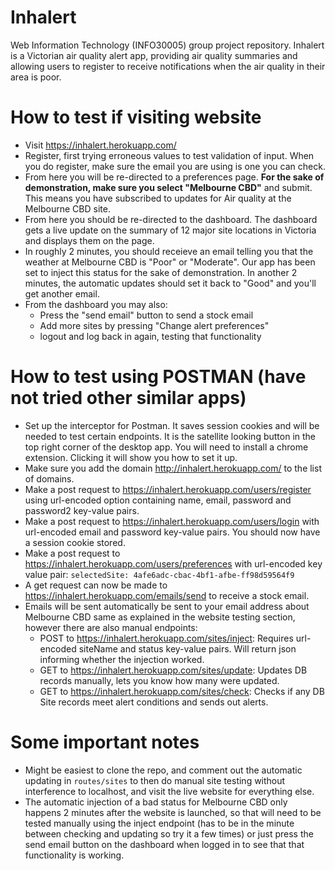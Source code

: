 # Inhalert
Web Information Technology (INFO30005) group project repository. Inhalert is a Victorian air quality alert app, providing air quality summaries
and allowing users to register to receive notifications when the air quality in their area is poor.

# How to test if visiting website
* Visit https://inhalert.herokuapp.com/
* Register, first trying erroneous values to test validation of input. When you do register, make sure the email you are using is one you can check.
* From here you will be re-directed to a preferences page. **For the sake of demonstration, make sure you select "Melbourne CBD"**
and submit. This means you have subscribed to updates for Air quality at the Melbourne CBD site.
* From here you should be re-directed to the dashboard. The dashboard gets a live update on the summary of 12 major site locations in Victoria and displays them on the page.
* In roughly 2 minutes, you should receieve an email telling you that the weather at Melbourne CBD is "Poor" or "Moderate". Our app has been set to inject this status for the sake of demonstration.
In another 2 minutes, the automatic updates should set it back to "Good" and you'll get another email.
* From the dashboard you may also:
    * Press the "send email" button to send a stock email
    * Add more sites by pressing "Change alert preferences"
    * logout and log back in again, testing that functionality

# How to test using POSTMAN (have not tried other similar apps)
* Set up the interceptor for Postman. It saves session cookies and will be needed to test certain endpoints. 
It is the satellite looking button in the top right corner of the desktop app. You will need to install a chrome extension. Clicking it will show you how to set it up. 
* Make sure you add the domain http://inhalert.herokuapp.com/ to the list of domains.
* Make a post request to https://inhalert.herokuapp.com/users/register using
url-encoded option containing name, email, password and password2 key-value pairs.
* Make a post request to https://inhalert.herokuapp.com/users/login with url-encoded email and password key-value pairs. You should now have a session cookie stored.
* Make a post request to https://inhalert.herokuapp.com/users/preferences with url-encoded key value pair:
`selectedSite: 4afe6adc-cbac-4bf1-afbe-ff98d59564f9`
* A get request can now be made to https://inhalert.herokuapp.com/emails/send to receive a stock email. 
* Emails will be sent automatically be sent to your email address about Melbourne CBD same as explained in the website testing section, however there are also manual endpoints:
    * POST to https://inhalert.herokuapp.com/sites/inject: Requires url-encoded siteName and status key-value pairs. Will return json informing whether the injection worked.
    * GET to https://inhalert.herokuapp.com/sites/update: Updates DB records manually, lets you know how many were updated.
    * GET to https://inhalert.herokuapp.com/sites/check: Checks if any DB Site records meet alert conditions and sends out alerts.
    
# Some important notes
* Might be easiest to clone the repo, and comment out the automatic updating in `routes/sites` to then do manual site testing without interference to localhost, and visit the live website for everything else.
* The automatic injection of a bad status for Melbourne CBD only happens 2 minutes after the website is launched, so that will need to be tested manually using the inject endpoint (has to be in the minute between checking and updating so try it a few times) or just press the send email button on the dashboard when logged in to see that that functionality is working.

